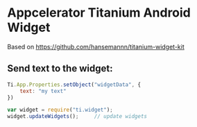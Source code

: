 # Appcelerator Titanium Android Widget

Based on https://github.com/hansemannn/titanium-widget-kit

## Send text to the widget:
```javascript
Ti.App.Properties.setObject("widgetData", {
	text: "my text"
})

var widget = require("ti.widget");
widget.updateWidgets();		// update widgets
```
